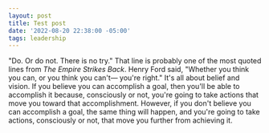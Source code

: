 ```yaml
---
layout: post
title: Test post
date: '2022-08-20 22:38:00 -05:00'
tags: leadership
---
```


"Do. Or do not. There is no try." That line is probably one of the most quoted lines from *The Empire Strikes Back*. 
Henry Ford said, "Whether you think you can, or you think you can't&mdash; you're right." It's all about belief and vision. If you believe you can accomplish a goal, then you'll be able to accomplish it because, consciously or not, you're going to take actions that move you toward that accomplishment. However, if you don't believe you can accomplish a goal, the same thing will happen, and you're going to take actions, consciously or not, that move you further from achieving it.
